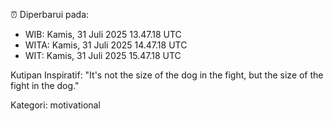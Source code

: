⏰ Diperbarui pada:
- WIB: Kamis, 31 Juli 2025 13.47.18 UTC
- WITA: Kamis, 31 Juli 2025 14.47.18 UTC
- WIT: Kamis, 31 Juli 2025 15.47.18 UTC

Kutipan Inspiratif:
"It's not the size of the dog in the fight, but the size of the fight in the dog."


Kategori: motivational

